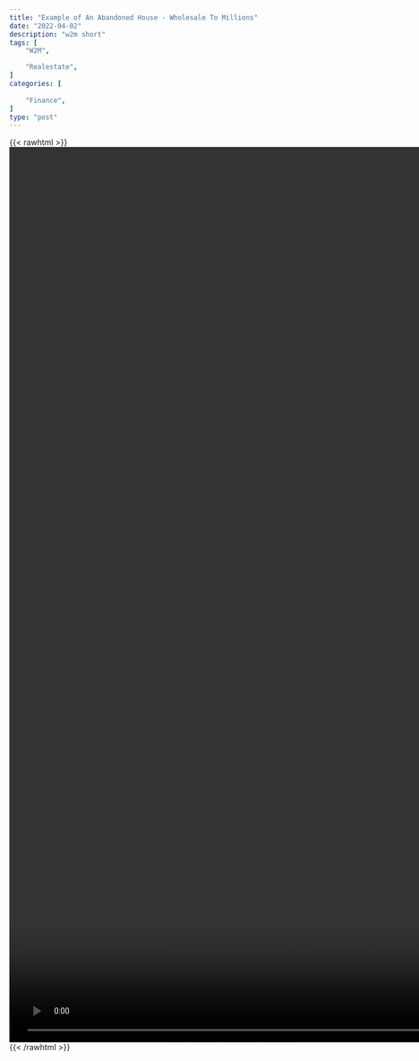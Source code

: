 ```yaml
---
title: "Example of An Abandoned House - Wholesale To Millions"
date: "2022-04-02"
description: "w2m short"
tags: [
    "W2M",

    "Realestate",
]
categories: [
    
    "Finance",
]
type: "post"
---
```

{{< rawhtml >}}
    <video style="height:40vh;width:auto" overflow="hidden" controls>
        <source src="https://clips.dev00ps.com/Wholsale2Millions/600%2C000%20For%20An%20Abandon%20House%20shorts%20youtubeshorts%20realestate.mp4" type="video/mp4"> 
    </video>
{{< /rawhtml >}}
